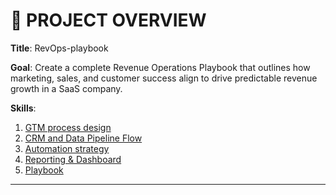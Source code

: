 # 🚀 PROJECT OVERVIEW

**Title**: RevOps-playbook

**Goal**: Create a complete Revenue Operations Playbook that outlines how marketing, sales, and customer success align to drive predictable revenue growth in a SaaS company.

**Skills**:
1. [GTM process design](https://docs.google.com/document/d/15hNs5qpu0Yqmt30WE1y54nnstmrgHaqHBueV94-pAX4/edit?usp=sharing)
2. [CRM and Data Pipeline Flow](https://docs.google.com/document/d/1WvTRVhKIOf4LKoidccOWi1yqKV8VxRO0P4LuCdQsRUQ/edit?usp=sharing)
3. [Automation strategy](https://docs.google.com/document/d/1mO-KWz6m2_kFrlKhVwyhSAHHdcSqrHzHD0tYVfhgjEA/edit?usp=sharing)
4. [Reporting & Dashboard](https://docs.google.com/document/d/1hIDkyZBQH7rfBsT_IeE-bxKpnC42miK1n-bITk-baEI/edit?usp=sharing)
5. [Playbook](https://docs.google.com/document/d/1c4_acMDvEKr0FMkKF7LLJLPG7W-FPcJVhmiiRlcVML0/edit?usp=sharing)

---



